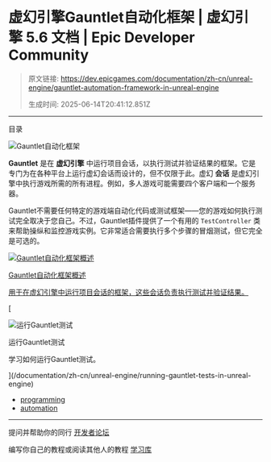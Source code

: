 # 虚幻引擎Gauntlet自动化框架 | 虚幻引擎 5.6 文档 | Epic Developer Community

> 原文链接: https://dev.epicgames.com/documentation/zh-cn/unreal-engine/gauntlet-automation-framework-in-unreal-engine
> 
> 生成时间: 2025-06-14T20:41:12.851Z

---

目录

![Gauntlet自动化框架](https://dev.epicgames.com/community/api/documentation/image/f9457d79-3721-47e0-9daf-71a5e629b3d8?resizing_type=fill&width=1920&height=335)

**Gauntlet** 是在 **虚幻引擎** 中运行项目会话，以执行测试并验证结果的框架。它是专门为在各种平台上运行虚幻会话而设计的，但不仅限于此。虚幻 **会话** 是虚幻引擎中执行游戏所需的所有进程。例如，多人游戏可能需要四个客户端和一个服务器。

Gauntlet不需要任何特定的游戏端自动化代码或测试框架——您的游戏如何执行测试完全取决于您自己。不过，Gauntlet插件提供了一个有用的 `TestController` 类来帮助操纵和监控游戏实例。它非常适合需要执行多个步骤的冒烟测试，但它完全是可选的。

[](/documentation/zh-cn/unreal-engine/gauntlet-automation-framework-overview-in-unreal-engine)

[![Gauntlet自动化框架概述](https://d1iv7db44yhgxn.cloudfront.net/documentation/images/03b0aaa7-43f7-49aa-910a-886b7918c3d1/placeholder_topic.png)](/documentation/zh-cn/unreal-engine/gauntlet-automation-framework-overview-in-unreal-engine)

[Gauntlet自动化框架概述](/documentation/zh-cn/unreal-engine/gauntlet-automation-framework-overview-in-unreal-engine)

[用于在虚幻引擎中运行项目会话的框架，这些会话负责执行测试并验证结果。](/documentation/zh-cn/unreal-engine/gauntlet-automation-framework-overview-in-unreal-engine)

[

![运行Gauntlet测试](https://d1iv7db44yhgxn.cloudfront.net/documentation/images/2697b96c-63cb-4789-a566-f61edc744732/placeholder_topic.png)

运行Gauntlet测试

学习如何运行Gauntlet测试。





](/documentation/zh-cn/unreal-engine/running-gauntlet-tests-in-unreal-engine)

-   [programming](https://dev.epicgames.com/community/search?query=programming)
-   [automation](https://dev.epicgames.com/community/search?query=automation)

* * *

提问并帮助你的同行 [开发者论坛](https://forums.unrealengine.com/categories?tag=unreal-engine)

编写你自己的教程或阅读其他人的教程 [学习库](https://dev.epicgames.com/community/unreal-engine/learning)